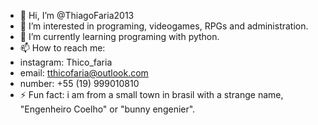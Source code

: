 - 👋 Hi, I’m @ThiagoFaria2013
- 👀 I’m interested in programing, videogames, RPGs and administration.
- 🌱 I’m currently learning programing with python.
- 📫 How to reach me:
- instagram: Thico_faria
- email: tthicofaria@outlook.com
- number: +55 (19) 999010810
- ⚡ Fun fact: i am from a small town in brasil with a strange name, "Engenheiro Coelho" or "bunny engenier".

<!---
ThiagoFaria2013/ThiagoFaria2013 is a ✨ special ✨ repository because its `README.md` (this file) appears on your GitHub profile.
You can click the Preview link to take a look at your changes.
--->
